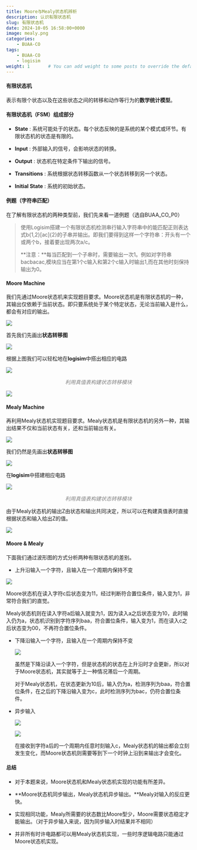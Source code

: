 ```yaml
---
title: Moore与Mealy状态机辨析
description: 认识有限状态机
slug: 有限状态机
date: 2024-10-05 16:58:00+0000
image: mealy.png
categories:
    - BUAA-CO
tags:
    - BUAA-CO
    - logisim
weight: 1       # You can add weight to some posts to override the default sorting (date descending)
---
```


#### 有限状态机 ####

表示有限个状态以及在这些状态之间的转移和动作等行为的**数学统计模型**。



#### 有限状态机（FSM）组成部分

- **State** : 系统可能处于的状态。每个状态反映的是系统的某个模式或环节。有限状态机的状态是有限的。

- **Input** : 外部输入的信号，会影响状态的转换。

- **Output** : 状态机在特定条件下输出的信号。

- **Transitions** : 系统根据状态转移函数从一个状态转移到另一个状态。

- **Initial State** : 系统的初始状态。 

  

#### 例题（字符串匹配） ####

在了解有限状态机的两种类型前，我们先来看一道例题（选自BUAA_CO_P0）

> 使用Logisim搭建一个有限状态机检测串行输入字符串中的能匹配正则表达式b{1,2}[ac]{2}的子串并输出。即我们要得到这样一个字符串：开头有一个或两个b，接着要出现两次a/c。
>
> **注意：**每当匹配到一个子串时，需要输出一次1。例如对字符串bacbacac,模块应当在第1个c输入和第2个c输入时输出1,而在其他时刻保持输出为0。



#### Moore Machine ####

我们先通过Moore状态机来实现题目要求。Moore状态机是有限状态机的一种，其输出仅依赖于当前状态。即只要系统处于某个特定状态，无论当前输入是什么，都会有对应的输出。

![](moore.png)

首先我们先画出**状态转移图**



![](moore_transition.png)



根据上图我们可以轻松地在**logisim**中搭出相应的电路

![](moore_table.png)

<p align = "center"><i><font color = "gray">利用真值表构建状态转移模块</font></i><p>


![](moore_logisim.png)



#### Mealy Machine ####

再利用Mealy状态机实现题目要求。Mealy状态机是有限状态机的另外一种，其输出结果不仅和当前状态有关，还和当前输出有关。

![](mealy.png)

我们仍然是先画出**状态转移图**

![](mealy_transition.png)

在**logisim**中搭建相应电路

![](mealy_table.png)

<p align = "center"><i><font color = "gray">利用真值表构建状态转移模块</font></i><p>

由于Mealy状态机的输出Z由状态和输出共同决定，所以可以在构建真值表时直接根据状态和输入给出Z的值。

![](mealy_logisim.png)



#### Moore & Mealy ####

下面我们通过波形图的方式分析两种有限状态机的差别。

* 上升沿输入一个字符，且输入在一个周期内保持不变

![](wave_posedge.png)

Moore状态机在读入字符c后状态变为11，经过判断符合置位条件，输入变为1，非常符合我们的直觉。

Mealy状态机则在读入字符a后输入就变为1，因为读入a之后状态变为10，此时输入仍为a，状态机识别到字符序列baa，符合置位条件，输入变为1，而在读入c之后状态变为00，不再符合置位条件。



* 下降沿输入一个字符，且输入在一个周期内保持不变

  ![](wave_negedge.png)

  虽然是下降沿读入一个字符，但是状态机的状态在上升沿时才会更新，所以对于Moore状态机，其实就等于上一种情况滞后一个周期。

  对于Mealy状态机，在状态更新为10后，输入仍为a，检测序列为baa，符合置位条件，在之后的下降沿输入变为c，此时检测序列为bac，仍符合置位条件。

  

* 异步输入

  ![](wave_async_true.png)

  ![](wave_async_fal.png)

  在接收到字符a后的一个周期内任意时刻输入c，Mealy状态机的输出都会立刻发生变化，而Moore状态机则需要等到下一个时钟上沿到来输出才会变化。

  

#### 总结 ####

* 对于本题来说，Moore状态机和Mealy状态机实现的功能有所差异。

* **Moore状态机同步输出，Mealy状态机异步输出。**Mealy对输入的反应更快。
* 实现相同功能，Mealy所需要的状态数比Moore型少，Moore需要状态稳定才能输出。（对于异步输入来说，因为同步输入时结果并不相同）
* 并非所有时许电路都可以用Mealy状态机实现，一些时序逻辑电路只能通过Moore状态机实现。
